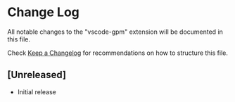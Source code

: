# Change Log
All notable changes to the "vscode-gpm" extension will be documented in this file.

Check [Keep a Changelog](http://keepachangelog.com/) for recommendations on how to structure this file.

## [Unreleased]
- Initial release